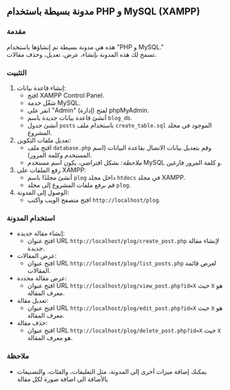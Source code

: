 ## مدونة بسيطة باستخدام PHP و MySQL (XAMPP)

### مقدمة

هذه هي مدونة بسيطة تم إنشاؤها باستخدام "PHP و MySQL."  
تسمح لك هذه المدونة بإنشاء، عرض، تعديل، وحذف مقالات.

### التثبيت

1. إنشاء قاعدة بيانات:
   * افتح XAMPP Control Panel.
   * شغّل خدمة MySQL.
   * انقر على "Admin" (إدارة) لفتح phpMyAdmin.
   * أنشئ قاعدة بيانات جديدة باسم `blog_db`.
   * أنشئ جدول `posts` باستخدام ملف `create_table.sql` الموجود في مجلد المشروع.
2. تعديل ملفات التكوين:
   * افتح ملف `database.php` وقم بتعديل بيانات الاتصال بقاعدة البيانات (اسم المستخدم وكلمة المرور). 
   * *ملاحظة:* بشكل افتراضي، يكون اسم مستخدم MySQL و كلمة المرور فارغين.
3. رفع الملفات على XAMPP:
   * أنشئ مجلدًا باسم `plog` داخل مجلد `htdocs` في مجلد XAMPP.
   * قم برفع ملفات المشروع إلى مجلد `plog`.
4. الوصول إلى المدونة:
   * افتح متصفح الويب واكتب `http://localhost/plog`.

### استخدام المدونة

* إنشاء مقالة جديدة:
    * افتح عنوان URL `http://localhost/plog/create_post.php` لإنشاء مقالة جديدة.
* عرض المقالات:
    * افتح عنوان URL `http://localhost/plog/list_posts.php` لعرض قائمة المقالات.
* عرض مقالة محددة:
    * افتح عنوان URL `http://localhost/plog/view_post.php?id=X` حيث `X` هو معرف المقالة.
* تعديل مقالة:
    * افتح عنوان URL `http://localhost/plog/edit_post.php?id=X` حيث `X` هو معرف المقالة.
* حذف مقالة:
    * افتح عنوان URL `http://localhost/plog/delete_post.php?id=X` حيث `X` هو معرف المقالة.

### ملاحظة

* يمكنك إضافة ميزات أخرى إلى المدونة، مثل التعليقات، والفئات، والتصنيفات بالأضافة الى اضافة صورة لكل مقالة 